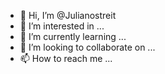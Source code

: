 - 👋 Hi, I’m @Julianostreit
- 👀 I’m interested in ...
- 🌱 I’m currently learning ...
- 💞️ I’m looking to collaborate on ...
- 📫 How to reach me ...

<!---
Julianostreit/Julianostreit is a ✨ special ✨ repository because its `README.md` (this file) appears on your GitHub profile.
You can click the Preview link to take a look at your changes.
--->
